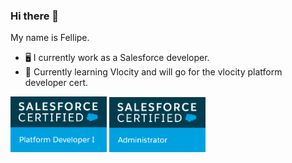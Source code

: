 ### Hi there 👋

My name is Fellipe.  


- 🖥  I currently work as a Salesforce developer.
- 🌱 Currently learning Vlocity and will go for the vlocity platform developer cert.

<div>
<img  src="SFU_CRT_BDG_Pltfrm_Dev_I_RGB.jpg" width="154">
<img src="SFU_CRT_BDG_Admin_RGB.jpg" width="154">
</div>
<!--
**fddemora/fddemora** is a ✨ _special_ ✨ repository because its `README.md` (this file) appears on your GitHub profile.

Here are some ideas to get you started:

- 🔭 I’m currently working on ...
- 🌱 I’m currently learning ...
- 👯 I’m looking to collaborate on ...
- 🤔 I’m looking for help with ...
- 💬 Ask me about ...
- 📫 How to reach me: ...
- 😄 Pronouns: ...
- ⚡ Fun fact: ...
-->
